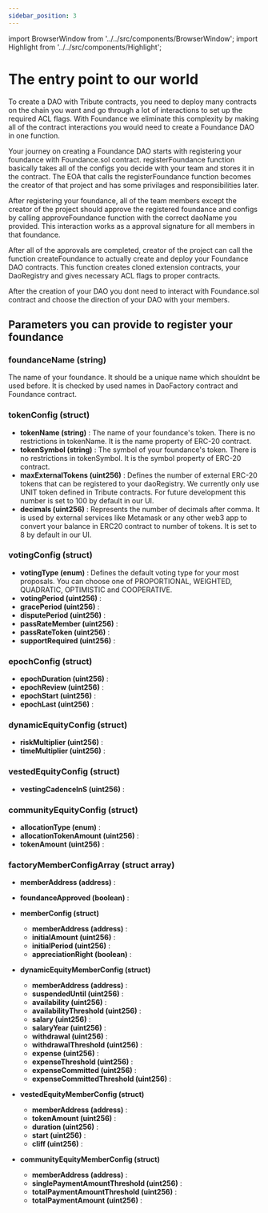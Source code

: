 ```yaml
---
sidebar_position: 3
---
```


import BrowserWindow from '../../src/components/BrowserWindow';
import Highlight from '../../src/components/Highlight';

# The entry point to our world

To create a DAO with Tribute contracts, you need to deploy many contracts on the chain you want and go through a lot of interactions to set up the required ACL flags. With Foundance we eliminate this complexity by making all of the contract interactions you would need to create a Foundance DAO in one function.

Your journey on creating a Foundance DAO starts with registering your foundance with Foundance.sol contract. registerFoundance function basically takes all of the configs you decide with your team and stores it in the contract. The EOA that calls the registerFoundance function becomes the creator of that project and has some privilages and responsibilities later.

After registering your foundance, all of the team members except the creator of the project should approve the registered foundance and configs by calling approveFoundance function with the correct daoName you provided. This interaction works as a approval signature for all members in that foundance.

After all of the approvals are completed, creator of the project can call the function createFoundance to actually create and deploy your Foundance DAO contracts. This function creates cloned extension contracts, your DaoRegistry and gives necessary ACL flags to proper contracts.

After the creation of your DAO you dont need to interact with Foundance.sol contract and choose the direction of your DAO with your members.

## Parameters you can provide to register your foundance

### foundanceName (string)

The name of your foundance. It should be a unique name which shouldnt be used before. It is checked by used names in DaoFactory contract and Foundance contract.

### tokenConfig (struct)

- **tokenName (string)** : The name of your foundance's token. There is no restrictions in tokenName. It is the name property of ERC-20 contract.
- **tokenSymbol (string)** : The symbol of your foundance's token. There is no restrictions in tokenSymbol. It is the symbol property of ERC-20 contract.
- **maxExternalTokens (uint256)** : Defines the number of external ERC-20 tokens that can be registered to your daoRegistry. We currently only use UNIT token defined in Tribute contracts. For future development this number is set to 100 by default in our UI.
- **decimals (uint256)** : Represents the number of decimals after comma. It is used by external services like Metamask or any other web3 app to convert your balance in ERC20 contract to number of tokens. It is set to 8 by default in our UI.

### votingConfig (struct)

- **votingType (enum)** : Defines the default voting type for your most proposals. You can choose one of PROPORTIONAL, WEIGHTED, QUADRATIC, OPTIMISTIC and COOPERATIVE.
- **votingPeriod (uint256)** :
- **gracePeriod (uint256)** :
- **disputePeriod (uint256)** :
- **passRateMember (uint256)** :
- **passRateToken (uint256)** :
- **supportRequired (uint256)** :

### epochConfig (struct)

- **epochDuration (uint256)** :
- **epochReview (uint256)** :
- **epochStart (uint256)** :
- **epochLast (uint256)** :

### dynamicEquityConfig (struct)

- **riskMultiplier (uint256)** :
- **timeMultiplier (uint256)** :

### vestedEquityConfig (struct)

- **vestingCadenceInS (uint256)** :

### communityEquityConfig (struct)

- **allocationType (enum)** :
- **allocationTokenAmount (uint256)** :
- **tokenAmount (uint256)** :

### factoryMemberConfigArray (struct array)

- **memberAddress (address)** :
- **foundanceApproved (boolean)** :
- **memberConfig (struct)**

  - **memberAddress (address)** :
  - **initialAmount (uint256)** :
  - **initialPeriod (uint256)** :
  - **appreciationRight (boolean)** :

- **dynamicEquityMemberConfig (struct)**

  - **memberAddress (address)** :
  - **suspendedUntil (uint256)** :
  - **availability (uint256)** :
  - **availabilityThreshold (uint256)** :
  - **salary (uint256)** :
  - **salaryYear (uint256)** :
  - **withdrawal (uint256)** :
  - **withdrawalThreshold (uint256)** :
  - **expense (uint256)** :
  - **expenseThreshold (uint256)** :
  - **expenseCommitted (uint256)** :
  - **expenseCommittedThreshold (uint256)** :

- **vestedEquityMemberConfig (struct)**

  - **memberAddress (address)** :
  - **tokenAmount (uint256)** :
  - **duration (uint256)** :
  - **start (uint256)** :
  - **cliff (uint256)** :

- **communityEquityMemberConfig (struct)**

  - **memberAddress (address)** :
  - **singlePaymentAmountThreshold (uint256)** :
  - **totalPaymentAmountThreshold (uint256)** :
  - **totalPaymentAmount (uint256)** :
